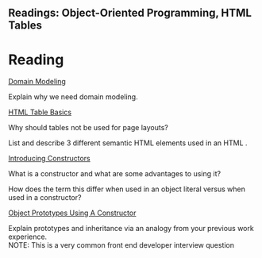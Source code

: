 
## Readings: Object-Oriented Programming, HTML Tables

# Reading
[Domain Modeling](https://github.com/codefellows/domain_modeling#domain-modeling)  

Explain why we need domain modeling.
>


[HTML Table Basics](https://developer.mozilla.org/en-US/docs/Learn/HTML/Tables/Basics)

Why should tables not be used for page layouts?  
>



List and describe 3 different semantic HTML elements used in an HTML <table>.  
>  
  
  
  
[Introducing Constructors](https://developer.mozilla.org/en-US/docs/Learn/JavaScript/Objects/Basics#introducing_constructors)  
  
What is a constructor and what are some advantages to using it?  
>  
  
  
  
How does the term this differ when used in an object literal versus when used in a constructor?  
>  
  
  
  
[Object Prototypes Using A Constructor](https://ui.dev/beginners-guide-to-javascript-prototype)  
 
Explain prototypes and inheritance via an analogy from your previous work experience.  
NOTE: This is a very common front end developer interview question  
>  
  
